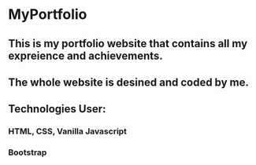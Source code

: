 # MyPortfolio

## This is my portfolio website that contains all my expreience and achievements.

## The whole website is desined and coded by me.

## Technologies User:
### HTML, CSS, Vanilla Javascript
### Bootstrap
